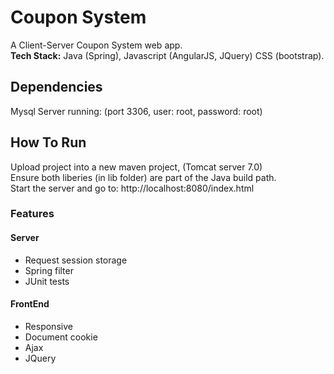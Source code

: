 # Coupon System
A Client-Server Coupon System web app.  
**Tech Stack:** Java (Spring), Javascript (AngularJS, JQuery) CSS (bootstrap).
  
## Dependencies
Mysql Server running: (port 3306, user: root, password: root)

## How To Run
Upload project into a new maven project, (Tomcat server 7.0)  
Ensure both liberies (in lib folder) are part of the Java build path.  
Start the server and go to: http://localhost:8080/index.html


### Features
#### Server
* Request session storage
* Spring filter
* JUnit tests
#### FrontEnd
* Responsive
* Document cookie
* Ajax
* JQuery

